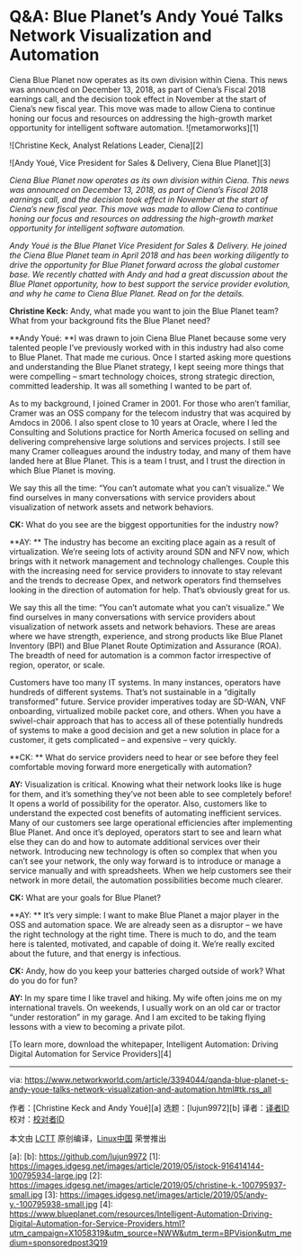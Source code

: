 [#]: collector: (lujun9972)
[#]: translator: ( )
[#]: reviewer: ( )
[#]: publisher: ( )
[#]: url: ( )
[#]: subject: (Q&A: Blue Planet’s Andy Youé Talks Network Visualization and Automation)
[#]: via: (https://www.networkworld.com/article/3394044/qanda-blue-planet-s-andy-youe-talks-network-visualization-and-automation.html#tk.rss_all)
[#]: author: (Christine Keck and Andy Youé )

Q&A: Blue Planet’s Andy Youé Talks Network Visualization and Automation
======
Ciena Blue Planet now operates as its own division within Ciena. This news was announced on December 13, 2018, as part of Ciena’s Fiscal 2018 earnings call, and the decision took effect in November at the start of Ciena’s new fiscal year. This move was made to allow Ciena to continue honing our focus and resources on addressing the high-growth market opportunity for intelligent software automation.
![metamorworks][1]

![Christine Keck, Analyst Relations Leader, Ciena][2]

![Andy Youé, Vice President for Sales & Delivery, Ciena Blue Planet][3]

_Ciena Blue Planet now operates as its own division within Ciena. This news was announced on December 13, 2018, as part of Ciena’s Fiscal 2018 earnings call, and the decision took effect in November at the start of Ciena’s new fiscal year. This move was made to allow Ciena to continue honing our focus and resources on addressing the high-growth market opportunity for intelligent software automation._

_Andy Youé is the Blue Planet Vice President for Sales & Delivery. He joined the Ciena Blue Planet team in April 2018 and has been working diligently to drive the opportunity for Blue Planet forward across the global customer base. We recently chatted with Andy and had a great discussion about the Blue Planet opportunity, how to best support the service provider evolution, and why he came to Ciena Blue Planet. Read on for the details._

**Christine Keck:** Andy, what made you want to join the Blue Planet team? What from your background fits the Blue Planet need?

**Andy Youé: **I was drawn to join Ciena Blue Planet because some very talented people I’ve previously worked with in this industry had also come to Blue Planet. That made me curious. Once I started asking more questions and understanding the Blue Planet strategy, I kept seeing more things that were compelling – smart technology choices, strong strategic direction, committed leadership. It was all something I wanted to be part of.

As to my background, I joined Cramer in 2001. For those who aren’t familiar, Cramer was an OSS company for the telecom industry that was acquired by Amdocs in 2006. I also spent close to 10 years at Oracle, where I led the Consulting and Solutions practice for North America focused on selling and delivering comprehensive large solutions and services projects. I still see many Cramer colleagues around the industry today, and many of them have landed here at Blue Planet. This is a team I trust, and I trust the direction in which Blue Planet is moving.

We say this all the time: “You can’t automate what you can’t visualize.” We find ourselves in many conversations with service providers about visualization of network assets and network behaviors.

**CK:** What do you see are the biggest opportunities for the industry now?

**AY: ** The industry has become an exciting place again as a result of virtualization. We’re seeing lots of activity around SDN and NFV now, which brings with it network management and technology challenges. Couple this with the increasing need for service providers to innovate to stay relevant and the trends to decrease Opex, and network operators find themselves looking in the direction of automation for help. That’s obviously great for us.

We say this all the time: “You can’t automate what you can’t visualize.” We find ourselves in many conversations with service providers about visualization of network assets and network behaviors. These are areas where we have strength, experience, and strong products like Blue Planet Inventory (BPI) and Blue Planet Route Optimization and Assurance (ROA). The breadth of need for automation is a common factor irrespective of region, operator, or scale.

Customers have too many IT systems. In many instances, operators have hundreds of different systems. That’s not sustainable in a “digitally transformed” future. Service provider imperatives today are SD-WAN, VNF onboarding, virtualized mobile packet core, and others. When you have a swivel-chair approach that has to access all of these potentially hundreds of systems to make a good decision and get a new solution in place for a customer, it gets complicated – and expensive – very quickly.

**CK: ** What do service providers need to hear or see before they feel comfortable moving forward more energetically with automation?

**AY:** Visualization is critical. Knowing what their network looks like is huge for them, and it’s something they’ve not been able to see completely before! It opens a world of possibility for the operator. Also, customers like to understand the expected cost benefits of automating inefficient services. Many of our customers see large operational efficiencies after implementing Blue Planet. And once it’s deployed, operators start to see and learn what else they can do and how to automate additional services over their network. Introducing new technology is often so complex that when you can’t see your network, the only way forward is to introduce or manage a service manually and with spreadsheets. When we help customers see their network in more detail, the automation possibilities become much clearer.

**CK:** What are your goals for Blue Planet?

**AY: ** It’s very simple: I want to make Blue Planet a major player in the OSS and automation space. We are already seen as a disruptor – we have the right technology at the right time. There is much to do, and the team here is talented, motivated, and capable of doing it. We’re really excited about the future, and that energy is infectious.

**CK:** Andy, how do you keep your batteries charged outside of work? What do you do for fun?

**AY:** In my spare time I like travel and hiking. My wife often joins me on my international travels. On weekends, I usually work on an old car or tractor “under restoration” in my garage. And I am excited to be taking flying lessons with a view to becoming a private pilot.

[To learn more, download the whitepaper, Intelligent Automation: Driving Digital Automation for Service Providers][4]

--------------------------------------------------------------------------------

via: https://www.networkworld.com/article/3394044/qanda-blue-planet-s-andy-youe-talks-network-visualization-and-automation.html#tk.rss_all

作者：[Christine Keck and Andy Youé][a]
选题：[lujun9972][b]
译者：[译者ID](https://github.com/译者ID)
校对：[校对者ID](https://github.com/校对者ID)

本文由 [LCTT](https://github.com/LCTT/TranslateProject) 原创编译，[Linux中国](https://linux.cn/) 荣誉推出

[a]: 
[b]: https://github.com/lujun9972
[1]: https://images.idgesg.net/images/article/2019/05/istock-916414144-100795934-large.jpg
[2]: https://images.idgesg.net/images/article/2019/05/christine-k.-100795937-small.jpg
[3]: https://images.idgesg.net/images/article/2019/05/andy-y.-100795938-small.jpg
[4]: https://www.blueplanet.com/resources/Intelligent-Automation-Driving-Digital-Automation-for-Service-Providers.html?utm_campaign=X1058319&utm_source=NWW&utm_term=BPVision&utm_medium=sponsoredpost3Q19
